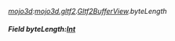 _[mojo3d](../../modules/mojo3d/mojo3d-module.md):[mojo3d.gltf2](../../modules/mojo3d/mojo3d-gltf2.md).[Gltf2BufferView](../../modules/mojo3d/mojo3d-gltf2-gltf2bufferview.md).byteLength_
##### Field byteLength:[Int](../../modules/wonkey/wonkey-types-int.md)

